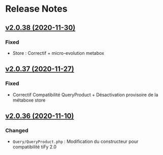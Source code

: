 # Release Notes

## [v2.0.38 (2020-11-30)](https://svn.tigreblanc.fr/presstify-plugins/woocommerce/tags/2.0.38...v2.0.38)

### Fixed

- Store : Correctif + micro-evolution metabox

## [v2.0.37 (2020-11-27)](https://svn.tigreblanc.fr/presstify-plugins/woocommerce/tags/2.0.37...v2.0.37)

### Fixed

- Correctif Compatibilité QueryProduct + Désactivation provisoire de la métaboxe store

## [v2.0.36 (2020-11-10)](https://svn.tigreblanc.fr/presstify-plugins/woocommerce/tags/2.0.36...v2.0.36)

### Changed

- `Query/QueryProduct.php` : Modification du constructeur pour compatibilité tiFy 2.0
